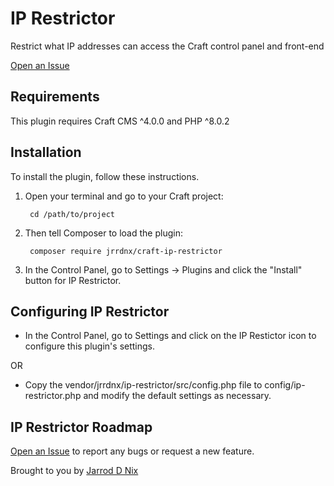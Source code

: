 # IP Restrictor

Restrict what IP addresses can access the Craft control panel and front-end

[Open an Issue](https://github.com/jrrdnx/craft-ip-restrictor/issues)

## Requirements

This plugin requires Craft CMS ^4.0.0 and PHP ^8.0.2

## Installation

To install the plugin, follow these instructions.

1. Open your terminal and go to your Craft project:

        cd /path/to/project

2. Then tell Composer to load the plugin:

        composer require jrrdnx/craft-ip-restrictor

3. In the Control Panel, go to Settings -> Plugins and click the "Install" button for IP Restrictor.

## Configuring IP Restrictor

- In the Control Panel, go to Settings and click on the IP Restictor icon to configure this plugin's settings.

OR

- Copy the vendor/jrrdnx/ip-restrictor/src/config.php file to config/ip-restrictor.php and modify the default settings as necessary.

## IP Restrictor Roadmap

[Open an Issue](https://github.com/jrrdnx/craft-ip-restrictor/issues) to report any bugs or request a new feature.

Brought to you by [Jarrod D Nix](https://jarrodnix.dev)
